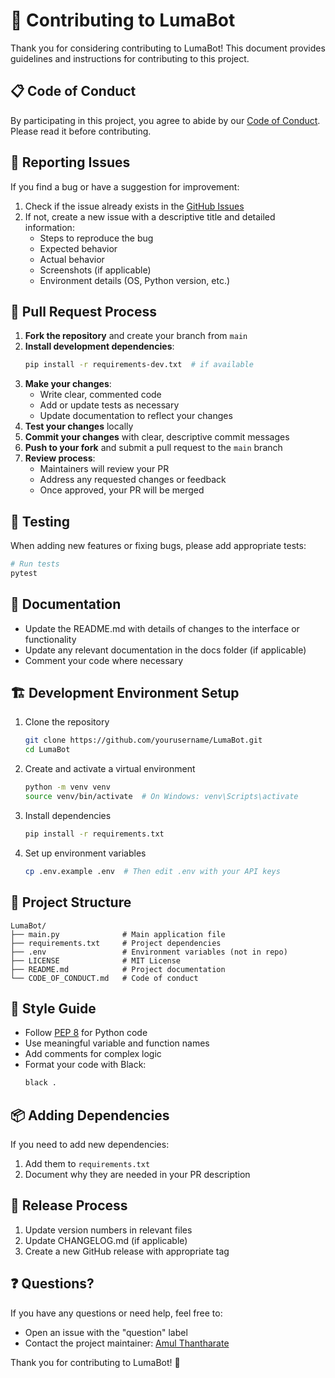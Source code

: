 # 🤝 Contributing to LumaBot

Thank you for considering contributing to LumaBot! This document provides guidelines and instructions for contributing to this project.

## 📋 Code of Conduct

By participating in this project, you agree to abide by our [Code of Conduct](CODE_OF_CONDUCT.md). Please read it before contributing.

## 🐛 Reporting Issues

If you find a bug or have a suggestion for improvement:

1. Check if the issue already exists in the [GitHub Issues](https://github.com/yourusername/LumaBot/issues)
2. If not, create a new issue with a descriptive title and detailed information:
   - Steps to reproduce the bug
   - Expected behavior
   - Actual behavior
   - Screenshots (if applicable)
   - Environment details (OS, Python version, etc.)

## 🔀 Pull Request Process

1. **Fork the repository** and create your branch from `main`
2. **Install development dependencies**:
   ```bash
   pip install -r requirements-dev.txt  # if available
   ```
3. **Make your changes**:
   - Write clear, commented code
   - Add or update tests as necessary
   - Update documentation to reflect your changes
4. **Test your changes** locally
5. **Commit your changes** with clear, descriptive commit messages
6. **Push to your fork** and submit a pull request to the `main` branch
7. **Review process**:
   - Maintainers will review your PR
   - Address any requested changes or feedback
   - Once approved, your PR will be merged

## 🧪 Testing

When adding new features or fixing bugs, please add appropriate tests:

```bash
# Run tests
pytest
```

## 📝 Documentation

- Update the README.md with details of changes to the interface or functionality
- Update any relevant documentation in the docs folder (if applicable)
- Comment your code where necessary

## 🏗️ Development Environment Setup

1. Clone the repository
   ```bash
   git clone https://github.com/yourusername/LumaBot.git
   cd LumaBot
   ```

2. Create and activate a virtual environment
   ```bash
   python -m venv venv
   source venv/bin/activate  # On Windows: venv\Scripts\activate
   ```

3. Install dependencies
   ```bash
   pip install -r requirements.txt
   ```

4. Set up environment variables
   ```bash
   cp .env.example .env  # Then edit .env with your API keys
   ```

## 🧰 Project Structure

```
LumaBot/
├── main.py              # Main application file
├── requirements.txt     # Project dependencies
├── .env                 # Environment variables (not in repo)
├── LICENSE              # MIT License
├── README.md            # Project documentation
└── CODE_OF_CONDUCT.md   # Code of conduct
```

## 🎨 Style Guide

- Follow [PEP 8](https://www.python.org/dev/peps/pep-0008/) for Python code
- Use meaningful variable and function names
- Add comments for complex logic
- Format your code with Black:
  ```bash
  black .
  ```

## 📦 Adding Dependencies

If you need to add new dependencies:

1. Add them to `requirements.txt`
2. Document why they are needed in your PR description

## 🚀 Release Process

1. Update version numbers in relevant files
2. Update CHANGELOG.md (if applicable)
3. Create a new GitHub release with appropriate tag

## ❓ Questions?

If you have any questions or need help, feel free to:
- Open an issue with the "question" label
- Contact the project maintainer: [Amul Thantharate](https://github.com/Amul-Thantharate)

Thank you for contributing to LumaBot! 🙏
